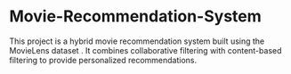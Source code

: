 # Movie-Recommendation-System
This project is a hybrid movie recommendation system built using the MovieLens dataset . It combines collaborative filtering with content-based filtering to provide personalized recommendations.

